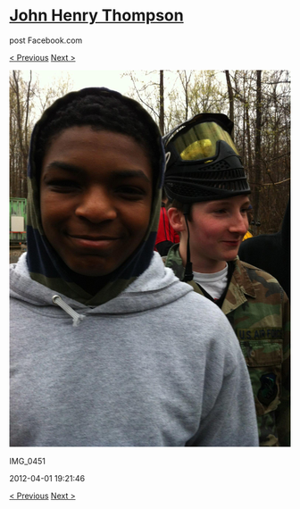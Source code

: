# [John Henry Thompson](../README.md)
post Facebook.com

[< Previous](2012-04-01-13.md) [Next >](2012-04-01-15.md)

[![](../media/2012-04-01/Paintball-14th-B-day-IMG_0451.jpg)](../README.md)

IMG_0451

2012-04-01 19:21:46

[< Previous](2012-04-01-13.md) [Next >](2012-04-01-15.md)